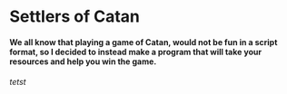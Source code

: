 # Settlers of Catan

#### We all know that playing a game of Catan, would not be fun in a script format, so I decided to instead make a program that will take your resources and help you win the game. 
###### tetst
